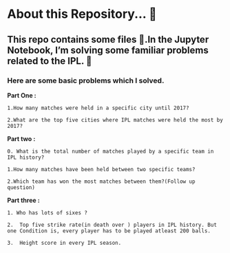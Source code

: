 # About this Repository... 📖

## This repo contains some files 📂.In the Jupyter Notebook, I’m solving some familiar problems related to the IPL. 🏏 

### Here are some basic problems which I solved. 
**Part One :**

    1.How many matches were held in a specific city until 2017? 

    2.What are the top five cities where IPL matches were held the most by 2017?

**Part two :**

    0. What is the total number of matches played by a specific team in IPL history?

    1.How many matches have been held between two specific teams?

    2.Which team has won the most matches between them?(Follow up question)

**Part three :**

    1. Who has lots of sixes ?

    2.  Top five strike rate(in death over ) players in IPL history. But one Condition is, every player has to be played atleast 200 balls.

    3.  Height score in every IPL season.
    